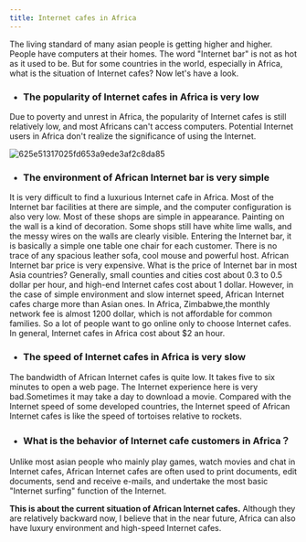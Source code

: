 ```yaml
---
title: Internet cafes in Africa
---
```

The living standard of many asian people is getting higher and higher. People have computers at their homes. The word "Internet bar" is not as hot as it used to be. But for some countries in the world, especially in Africa, what is the situation of Internet cafes? Now let's have a look.
- ### The popularity of Internet cafes in Africa is very low

Due to poverty and unrest in Africa, the popularity of Internet cafes is still relatively low, and most Africans can't access computers. Potential Internet users in Africa don't realize the significance of using the Internet.

![625e51317025fd653a9ede3af2c8da85](C:\Users\Administrator\Downloads\625e51317025fd653a9ede3af2c8da85.jpg)

- ### The environment of African Internet bar is very simple

It is very difficult to find a luxurious Internet cafe in Africa. Most of the Internet bar facilities at there are simple, and the computer configuration is also very low. Most of these shops are simple in appearance. Painting on the wall is a kind of decoration. Some shops still have white lime walls, and the messy wires on the walls are clearly visible. Entering the Internet bar, it is basically a simple one table one chair for each customer. There is no trace of any spacious leather sofa, cool mouse and powerful host. African Internet bar price is very expensive. What is the price of Internet bar in most Asia countries? Generally, small counties and cities cost about 0.3 to 0.5 dollar per hour, and high-end Internet cafes cost about 1 dollar. However, in the case of simple environment and slow internet speed, African Internet cafes charge more than Asian ones. In Africa, Zimbabwe,the monthly network fee is almost 1200 dollar, which is not affordable for common families. So a lot of people want to go online only to choose Internet cafes. In general, Internet cafes in Africa cost about $2 an hour.
- ### The speed of Internet cafes in Africa is very slow

The bandwidth of African Internet cafes is quite low. It takes five to six minutes to open a web page. The Internet experience here is very bad.Sometimes it may take a day to download a movie. Compared with the Internet speed of some developed countries, the Internet speed of African Internet cafes is like the speed of tortoises relative to rockets.
- ### What is the behavior of Internet cafe customers in Africa？

Unlike most asian people who mainly play games, watch movies and chat in Internet cafes, African Internet cafes are often used to print documents, edit documents, send and receive e-mails, and undertake the most basic "Internet surfing" function of the Internet.

**This is about the current situation of African Internet cafes.** Although they are relatively backward now, I believe that in the near future, Africa can also have luxury environment and high-speed Internet cafes. 